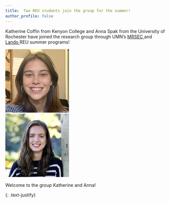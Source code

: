 ```yaml
---
title:  Two REU students join the group for the summer!
author_profile: false
---
```

 
Katherine Coffin from Kenyon College and Anna Spak from the University of Rochester have joined the research group through UMN’s <a href = "https://mrsec.umn.edu/ehr/REU/">MRSEC </a> and <a href = "https://cse.umn.edu/chem/nsf-reulandocsp-program">Lando </a>  REU summer programs! 

 <div class="row">
  <div class="column">
    <img src="/assets/images/Coffin-2025.jpeg" alt="" height="200" width="200">
  </div>
  <div class="column">
    <img src="/assets/images/Spak-2025.png" alt="" height="200" width="200">
  </div>
</div> 


Welcome to the group Katherine and Anna!

{: .text-justify}
